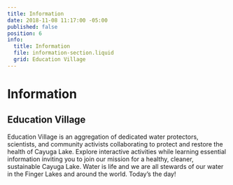 ```yaml
---
title: Information
date: 2018-11-08 11:17:00 -05:00
published: false
position: 6
info:
  title: Information
  file: information-section.liquid
  grid: Education Village
---
```


# Information

## Education Village

Education Village is an aggregation of dedicated water protectors, scientists, and community activists collaborating to protect and restore the health of Cayuga Lake. Explore interactive activities while learning essential information inviting you to join our mission for a healthy, cleaner, sustainable Cayuga Lake. Water is life and we are all stewards of our water in the Finger Lakes and around the world. Today’s the day!